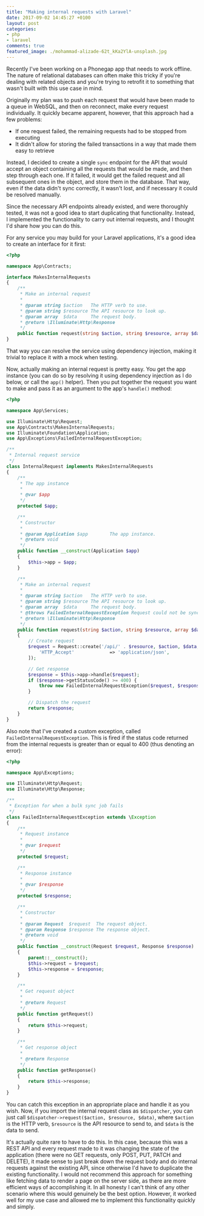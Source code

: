 ```yaml
---
title: "Making internal requests with Laravel"
date: 2017-09-02 14:45:27 +0100
layout: post
categories:
- php
- laravel
comments: true
featured_image: ./mohammad-alizade-62t_kKa2YlA-unsplash.jpg
---
```


Recently I've been working on a Phonegap app that needs to work offline. The nature of relational databases can often make this tricky if you're dealing with related objects and you're trying to retrofit it to something that wasn't built with this use case in mind.

Originally my plan was to push each request that would have been made to a queue in WebSQL, and then on reconnect, make every request individually. It quickly became apparent, however, that this approach had a few problems:

* If one request failed, the remaining requests had to be stopped from executing
* It didn't allow for storing the failed transactions in a way that made them easy to retrieve

Instead, I decided to create a single `sync` endpoint for the API that would accept an object containing all the requests that would be made, and then step through each one. If it failed, it would get the failed request and all subsequent ones in the object, and store them in the database. That way, even if the data didn't sync correctly, it wasn't lost, and if necessary it could be resolved manually.

Since the necessary API endpoints already existed, and were thoroughly tested, it was not a good idea to start duplicating that functionality. Instead, I implemented the functionality to carry out internal requests, and I thought I'd share how you can do this.

For any service you may build for your Laravel applications, it's a good idea to create an interface for it first:

```php
<?php

namespace App\Contracts;

interface MakesInternalRequests
{
    /**
     * Make an internal request
     *
     * @param string $action   The HTTP verb to use.
     * @param string $resource The API resource to look up.
     * @param array  $data     The request body.
     * @return \Illuminate\Http\Response
     */
    public function request(string $action, string $resource, array $data = []);
}
```

That way you can resolve the service using dependency injection, making it trivial to replace it with a mock when testing.

Now, actually making an internal request is pretty easy. You get the app instance (you can do so by resolving it using dependency injection as I do below, or call the `app()` helper). Then you put together the request you want to make and pass it as an argument to the app's `handle()` method:

```php
<?php

namespace App\Services;

use Illuminate\Http\Request;
use App\Contracts\MakesInternalRequests;
use Illuminate\Foundation\Application;
use App\Exceptions\FailedInternalRequestException;

/**
 * Internal request service
 */
class InternalRequest implements MakesInternalRequests
{
    /**
     * The app instance
     *
     * @var $app
     */
    protected $app;

    /**
     * Constructor
     *
     * @param Application $app        The app instance.
     * @return void
     */
    public function __construct(Application $app)
    {
        $this->app = $app;
    }

    /**
     * Make an internal request
     *
     * @param string $action   The HTTP verb to use.
     * @param string $resource The API resource to look up.
     * @param array  $data     The request body.
     * @throws FailedInternalRequestException Request could not be synced.
     * @return \Illuminate\Http\Response
     */
    public function request(string $action, string $resource, array $data = [])
    {
        // Create request
        $request = Request::create('/api/' . $resource, $action, $data, [], [], [
            'HTTP_Accept'             => 'application/json',
        ]);

        // Get response
        $response = $this->app->handle($request);
        if ($response->getStatusCode() >= 400) {
            throw new FailedInternalRequestException($request, $response);
        }

        // Dispatch the request
        return $response;
    }
}
```

Also note that I've created a custom exception, called `FailedInternalRequestException`. This is fired if the status code returned from the internal requests is greater than or equal to 400 (thus denoting an error):

```php
<?php

namespace App\Exceptions;

use Illuminate\Http\Request;
use Illuminate\Http\Response;

/**
 * Exception for when a bulk sync job fails
 */
class FailedInternalRequestException extends \Exception
{
    /**
     * Request instance
     *
     * @var $request
     */
    protected $request;

    /**
     * Response instance
     *
     * @var $response
     */
    protected $response;

    /**
     * Constructor
     *
     * @param Request  $request  The request object.
     * @param Response $response The response object.
     * @return void
     */
    public function __construct(Request $request, Response $response)
    {
        parent::__construct();
        $this->request = $request;
        $this->response = $response;
    }

    /**
     * Get request object
     *
     * @return Request
     */
    public function getRequest()
    {
        return $this->request;
    }

    /**
     * Get response object
     *
     * @return Response
     */
    public function getResponse()
    {
        return $this->response;
    }
}
```

You can catch this exception in an appropriate place and handle it as you wish. Now, if you import the internal request class as `$dispatcher`, you can just call `$dispatcher->request($action, $resource, $data)`, where `$action` is the HTTP verb, `$resource` is the API resource to send to, and `$data` is the data to send.

It's actually quite rare to have to do this. In this case, because this was a REST API and every request made to it was changing the state of the application (there were no GET requests, only POST, PUT, PATCH and DELETE), it made sense to just break down the request body and do internal requests against the existing API, since otherwise I'd have to duplicate the existing functionality. I would not recommend this approach for something like fetching data to render a page on the server side, as there are more efficient ways of accomplishing it. In all honesty I can't think of any other scenario where this would genuinely be the best option. However, it worked well for my use case and allowed me to implement this functionality quickly and simply.

